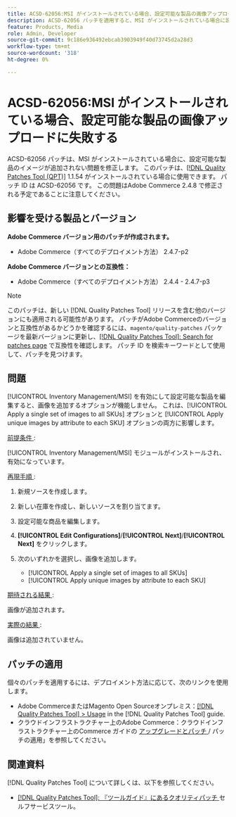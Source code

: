 ```yaml
---
title: ACSD-62056:MSI がインストールされている場合、設定可能な製品の画像アップロードに失敗する
description: ACSD-62056 パッチを適用すると、MSI がインストールされている場合に設定可能な商品の画像が追加されないAdobe Commerceの問題を修正できます。
feature: Products, Media
role: Admin, Developer
source-git-commit: 9c186e936492ebcab3903949f40d73745d2a28d3
workflow-type: tm+mt
source-wordcount: '318'
ht-degree: 0%

---
```


# ACSD-62056:MSI がインストールされている場合、設定可能な製品の画像アップロードに失敗する

ACSD-62056 パッチは、MSI がインストールされている場合に、設定可能な製品のイメージが追加されない問題を修正します。 このパッチは、[[!DNL Quality Patches Tool (QPT)]](/help/tools/quality-patches-tool/quality-patches-tool-to-self-serve-quality-patches.md) 1.1.54 がインストールされている場合に使用できます。 パッチ ID は ACSD-62056 です。 この問題はAdobe Commerce 2.4.8 で修正される予定であることに注意してください。

## 影響を受ける製品とバージョン

**Adobe Commerce バージョン用のパッチが作成されます。**

* Adobe Commerce（すべてのデプロイメント方法） 2.4.7-p2

**Adobe Commerce バージョンとの互換性：**

* Adobe Commerce（すべてのデプロイメント方法） 2.4.4 - 2.4.7-p3

>[!NOTE]
>
>このパッチは、新しい [!DNL Quality Patches Tool] リリースを含む他のバージョンにも適用される可能性があります。 パッチがAdobe Commerceのバージョンと互換性があるかどうかを確認するには、`magento/quality-patches` パッケージを最新バージョンに更新し、[[!DNL Quality Patches Tool]: Search for patches page](https://experienceleague.adobe.com/tools/commerce-quality-patches/index.html) で互換性を確認します。 パッチ ID を検索キーワードとして使用して、パッチを見つけます。

## 問題

[!UICONTROL Inventory Management/MSI] を有効にして設定可能な製品を編集すると、画像を追加するオプションが機能しません。 これは、[!UICONTROL Apply a single set of images to all SKUs] オプションと [!UICONTROL Apply unique images by attribute to each SKU] オプションの両方に影響します。

<u> 前提条件 </u>:

[!UICONTROL Inventory Management/MSI] モジュールがインストールされ、有効になっています。

<u> 再現手順 </u>:

1. 新規ソースを作成します。
1. 新しい在庫を作成し、新しいソースを割り当てます。
1. 設定可能な商品を編集します。
1. **[!UICONTROL Edit Configurations]**/**[!UICONTROL Next]**/**[!UICONTROL Next]** をクリックします。
1. 次のいずれかを選択し、画像を追加します。

   * [!UICONTROL Apply a single set of images to all SKUs]
   * [!UICONTROL Apply unique images by attribute to each SKU]

<u> 期待される結果 </u>:

画像が追加されます。

<u> 実際の結果 </u>:

画像は追加されていません。

## パッチの適用

個々のパッチを適用するには、デプロイメント方法に応じて、次のリンクを使用します。

* Adobe CommerceまたはMagento Open Sourceオンプレミス：[[!DNL Quality Patches Tool] > Usage](/help/tools/quality-patches-tool/usage.md) in the [!DNL Quality Patches Tool] guide.
* クラウドインフラストラクチャー上のAdobe Commerce：クラウドインフラストラクチャー上のCommerce ガイドの [ アップグレードとパッチ ](https://experienceleague.adobe.com/docs/commerce-cloud-service/user-guide/develop/upgrade/apply-patches.html)/ パッチの適用」を参照してください。

## 関連資料

[!DNL Quality Patches Tool] について詳しくは、以下を参照してください。

* [[!DNL Quality Patches Tool]: 『ツールガイド』にあるクオリティパッチ ](/help/tools/quality-patches-tool/quality-patches-tool-to-self-serve-quality-patches.md) セルフサービスツール。

